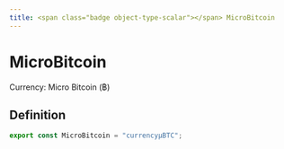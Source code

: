 ```yaml
---
title: <span class="badge object-type-scalar"></span> MicroBitcoin
---
```

# <span class="badge object-type-scalar"></span> MicroBitcoin

Currency: Micro Bitcoin (฿)

## Definition

```typescript
export const MicroBitcoin = "currencyμBTC";

```
